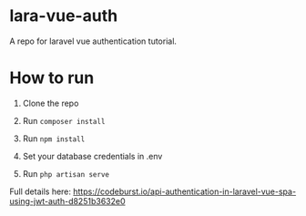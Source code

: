 # lara-vue-auth
A repo for laravel vue authentication tutorial.

# How to run 
1. Clone the repo
2. Run 
 	`composer install`
3. Run 
	`npm install`

4. Set your database credentials in .env
5. Run 
	`php artisan serve`
	
Full details here: https://codeburst.io/api-authentication-in-laravel-vue-spa-using-jwt-auth-d8251b3632e0

